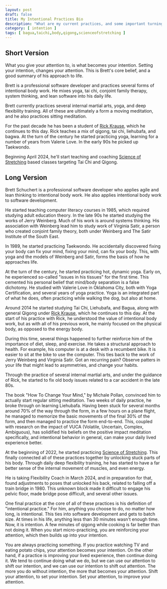 ```yaml
---
layout: post
draft: false
title: My Intentional Practices Bio
description: "What are my current practices, and some important turning points along the way."
category: [ intention ]
tags: [ bagua,taichi,body,qigong,scienceofstretching ]
---
```

## Short Version

What you give your attention to, is what becomes your intention. Setting your intention, changes your attention. 
This is Brett's core belief, and a good summary of his approach to life.

Brett is a professional software developer and practices several forms of intentional body work. He mixes yoga,
tai chi, conjoint family therapy, system thinking, and lean software into his daily life. 

Brett currently practices several internal martial arts, yoga, and deep flexibility training. All of these are 
ultimately a form a moving meditation, and he also practices sitting meditation. 

For the past decade he has been a student of [Rick Krause](https://taichiokc.com/), which he continues to this day. 
Rick teaches a mix of qigong, tai chi, liehubafa, and bagwa. At the turn of the century he started practicing yoga,
learning for a number of years from Valerie Love. In the early 90s he picked up Taekwondo.

Beginning April 2024, he'll start teaching and coaching [Science of Stretching](https://www.yogabody.com/stretching/)
based classes targeting Tai Chi and Qigong.

## Long Version

Brett Schuchert is a professional software developer who applies agile and lean thinking to intentional body work.
He also applies intentional body work to software development.

He started teaching computer literacy courses in 1985, which required studying adult education theory. In the late
90s he started studying the works of Jerry Weinberg. Much of his work is around systems thinking. His association 
with Weinberg lead him to study work of Virginia Satir, a person who created conjoint family theory, both under 
Weinberg and The Satir Institute of the South East.

In 1989, he started practicing Taekwondo. He accidentally discovered fixing your body can fix your mind, fixing 
your mind, can fix your body. This, with yoga and the models of Weinberg and Satir, forms the basis of how he
approaches life. 

At the turn of the century, he started practicing hot, dynamic yoga. Early on, he experienced so-called "issues in his
tissues" for the first time. This cemented his personal belief that mind/body separation is a false dichotomy.
He studied with Valerie Love in Oklahoma City, both with Yoga Certification, and several years of yoga practice.
Yoga is an integrated part of what he does, often practicing while walking the dog, but also at home.

Around 2014 he started studying Tai Chi, Liehubafa, and Bagua, along with general Qigong under
[Rick Krause](https://taichiokc.com/), which he continues to this day. At the start of his practice with Rick,
he understood the value of intentional body work, but as with all of his previous work, he mainly focused on
the physical body, as opposed to the energy body.

During this time, several things happened to further reinforce him of the importance of diet, sleep, and exercise.
He takes a structural approach to health. For example, his computer is at a desk with a recumbent bike. It is
easier to sit at the bike to use the computer. This ties back to the work of Jerry Weinberg and Virginia Satir.
Got an recurring pain? Observe patters in your life that might lead to asymmetries, and change your habits.

Through the practice of several internal martial arts, and under the guidance of Rick, he started to fix old body
issues related to a car accident in the late 80s.

The book "How To Change Your Mind," by Michale Pollan, convinced him to actually start regular sitting meditation. 
Two weeks of daily practice, he broke through on learning Liehubafa. Having been stuck for several months around 70% of
the way through the form, in a few hours on a plane flight, he managed to memorize the basic movements of the final
30% of the form, and then managed to practice the form end-to-end. This, coupled with research on the impact of
VUCA (Volatile, Uncertain, Complex, Ambiguous), has solidified his beliefs on the positive impact meditation
specifically, and intentional behavior in general, can make your daily lived experience better.

At the beginning of 2022, he started practicing [Science of Stretching](https://www.yogabody.com/stretching/). This finally connected all of these 
practices together by unlocking stuck parts of his body. Through daily deep flexibility training, he has started to 
have a far better sense of the internal movement of muscles, and even energy.

He is taking Flexibility Coach in March 2024, and in preparation for that, found adjustments to poses that unlocked 
his back, related to falling off a train bridge in 1980. This unknown block made it difficult to engage his 
pelvic floor, made bridge pose difficult, and several other issues.

One final practice at the core of all of these practices is his definition of "intentional practice." For him, anything
you choose to do, no matter how long, is intentional. This ties into software development and gets to batch size.
At times in his life, anything less than 30 minutes wasn't enough time. Now, it is intention. A few minutes of qigong
while cooking is far better than not doing it. When you start micro-practicing, you are reinforcing your attention,
which then builds up into your intention.

You are always practicing something. If you practice watching TV and eating potato chips, your attention becomes your 
intention. On the other hand, if a practice is improving your lived experience, then continue doing it. We tend to
continue doing what we do, but we can use our attention to shift our intention, and we can use our intention to
shift out attention. The more you do without intention, the more that becomes your attention. Shift your attention, 
to set your intention. Set your attention, to improve your attention.
